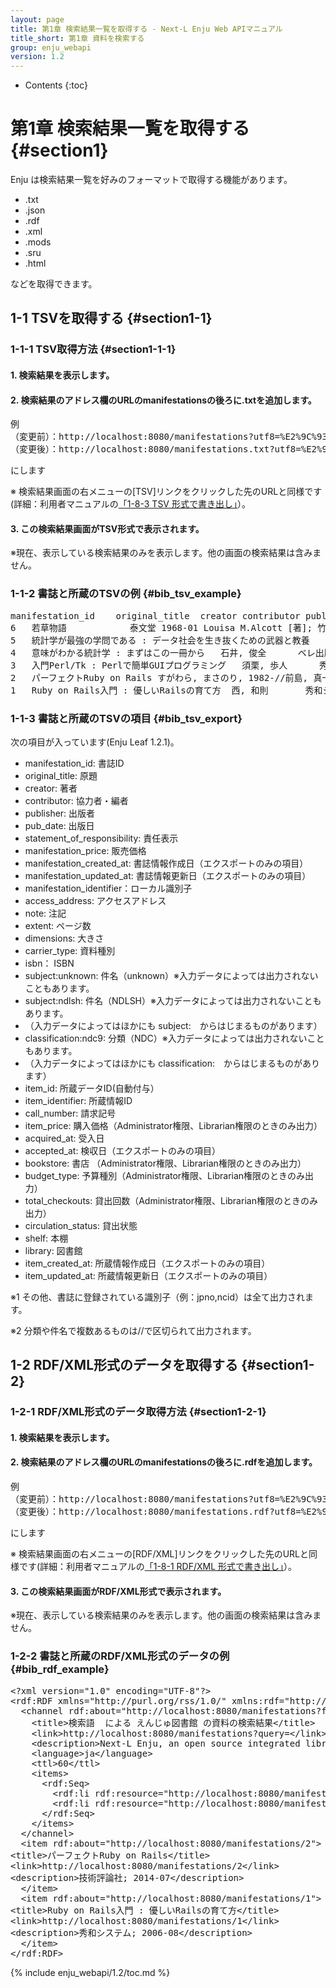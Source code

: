 ```yaml
---
layout: page
title: 第1章 検索結果一覧を取得する - Next-L Enju Web APIマニュアル
title_short: 第1章 資料を検索する
group: enju_webapi
version: 1.2
---
```


* Contents
{:toc}

第1章 検索結果一覧を取得する {#section1}
================================

Enju は検索結果一覧を好みのフォーマットで取得する機能があります。

* .txt
* .json
* .rdf
* .xml
* .mods
* .sru
* .html

などを取得できます。

1-1 TSVを取得する {#section1-1}
------------------------------------

### 1-1-1 TSV取得方法 {#section1-1-1} 

#### 1. 検索結果を表示します。

#### 2. 検索結果のアドレス欄のURLのmanifestationsの後ろに.txtを追加します。

<pre>
例
（変更前）：http://localhost:8080/manifestations?utf8=%E2%9C%93&query=&commit=%E6%A4%9C%E7%B4%A2
（変更後）：http://localhost:8080/manifestations.txt?utf8=%E2%9C%93&query=&commit=%E6%A4%9C%E7%B4%A2
</pre>

にします

※ 検索結果画面の右メニューの[TSV]リンクをクリックした先のURLと同様です(詳細：利用者マニュアルの[「1-8-3 TSV 形式で書き出し」](enju_user_1.html#section1-8-3)）。

#### 3. この検索結果画面がTSV形式で表示されます。 

※現在、表示している検索結果のみを表示します。他の画面の検索結果は含みません。

### 1-1-2 書誌と所蔵のTSVの例 {#bib_tsv_example}

<pre>
manifestation_id	original_title	creator	contributor	publisher	pub_date	statement_of_responsibility	manifestation_price	manifestation_created_at	manifestation_updated_at	manifestation_identifier	access_address	note	extent	dimensions	carrier_type	isbn	issn	jpno	doi	iss_itemno	lccn	subject:unknown	subject:ndlsh	subject:bsh	subject:lcsh	classification:ndc9	classification:ddc	classification:ndc8	item_id	item_identifier	call_number	item_price	acquired_at	accepted_at	bookstore	budget_type	total_checkouts	circulation_status	shelf	library	item_created_at	item_updated_at
6	若草物語			泰文堂	1968-01	Louisa M.Alcott [著]; 竹中治郎, 山内信一 編註		2017-06-08 00:59:23 +0900	2017-06-09 00:34:36 +0900	http://iss.ndl.go.jp/books/R100000002-I000007433224-00			76p	19cm	volume			20629295		R100000002-I000007433224-00									4	200001							0	Available On Shelf	second_shelf	kasuga	2017-06-09 00:34:36 +0900	2017-06-09 00:34:36 +0900
5	統計学が最強の学問である : データ社会を生き抜くための武器と教養	西内, 啓		ダイヤモンド社	2013-01	西内啓 著	1600	2017-06-08 00:31:12 +0900	2017-06-09 00:35:25 +0900	http://iss.ndl.go.jp/books/R100000002-I024193446-00			304p	19cm	volume	9784478022214		22200126		R100000002-I024193446-00		""	統計学	""	""	350.1	""	""	5	200002	350|ニ						0	Available On Shelf	second_shelf	kasuga	2017-06-09 00:35:24 +0900	2017-06-09 00:35:24 +0900
4	意味がわかる統計学 : まずはこの一冊から	石井, 俊全		ベレ出版	2012-01	石井俊全 著	2000	2017-06-08 00:28:57 +0900	2017-06-08 00:44:56 +0900	http://iss.ndl.go.jp/books/R100000002-I023326078-00	""	""	335p	21cm	volume	9784860643041		22040952		R100000002-I023326078-00		""	数理統計学	""	""	417	""	""	3	3904001	417|イ						0	Available On Shelf	first_shelf	kasuga	2017-06-08 00:30:30 +0900	2017-06-08 00:30:30 +0900
3	入門Perl/Tk : Perlで簡単GUIプログラミング	須栗, 歩人		秀和システム	2000-01	須栗歩人 著		2017-06-07 23:55:28 +0900	2017-06-07 23:55:29 +0900		""	""	367p	21cm	volume	9784879669438										007.64	""	""
2	パーフェクトRuby on Rails	すがわら, まさのり, 1982-//前島, 真一//近藤, 宇智朗		技術評論社	2014-07	すがわらまさのり, 前島真一, 近藤宇智朗, 橋立友宏 著	2880	2017-06-07 19:15:35 +0900	2017-06-07 22:05:55 +0900	http://iss.ndl.go.jp/books/R100000002-I025470389-00			431p	23cm	volume	9784774165165		22426486		R100000002-I025470389-00		""	ウェブアプリケーション	""	""	547.483	""	""	2	001002	547|ス						1	On Loan	first_shelf	kasuga	2017-06-07 21:52:07 +0900	2017-06-07 22:05:55 +0900
1	Ruby on Rails入門 : 優しいRailsの育て方	西, 和則		秀和システム	2006-08	西和則 著	2800	2017-06-07 19:15:01 +0900	2017-06-07 21:51:22 +0900	http://iss.ndl.go.jp/books/R100000002-I000008267499-00			389p	24cm	volume	9784798013954		21090381		R100000002-I000008267499-00		""	インターネット//プログラミング (コンピュータ)	""	""	547.483	""	""	1	001001	547|ニ						1	On Loan	first_shelf	kasuga	2017-06-07 19:55:37 +0900	2017-06-07 21:51:22 +0900
</pre>

### 1-1-3 書誌と所蔵のTSVの項目 {#bib_tsv_export}

次の項目が入っています(Enju Leaf 1.2.1)。

<!-- 全件エクスポート（Librarian権限以上のみ）、
検索結果一覧エクスポート、検索結果詳細エクスポートの出力項目は
1.2.0ではところ共通です。 
-->

* manifestation_id: 書誌ID
* original_title: 原題
* creator: 著者
* contributor: 協力者・編者
* publisher: 出版者
* pub_date: 出版日
* statement_of_responsibility: 責任表示
* manifestation_price: 販売価格
* manifestation_created_at: 書誌情報作成日（エクスポートのみの項目）
* manifestation_updated_at: 書誌情報更新日（エクスポートのみの項目）
* manifestation_identifier：ローカル識別子
* access_address: アクセスアドレス
* note: 注記
* extent: ページ数
* dimensions: 大きさ
* carrier_type: 資料種別
* isbn： ISBN
* subject:unknown: 件名（unknown）※入力データによっては出力されないこともあります。
* subject:ndlsh: 件名（NDLSH）※入力データによっては出力されないこともあります。
* （入力データによってはほかにも subject:　からはじまるものがあります）
* classification:ndc9: 分類（NDC）※入力データによっては出力されないこともあります。
* （入力データによってはほかにも classification:　からはじまるものがあります）
* item_id: 所蔵データID(自動付与）
* item_identifier: 所蔵情報ID
* call_number: 請求記号
* item_price: 購入価格（Administrator権限、Librarian権限のときのみ出力）
* acquired_at: 受入日
* accepted_at: 検収日（エクスポートのみの項目）
* bookstore: 書店 （Administrator権限、Librarian権限のときのみ出力）
* budget_type: 予算種別（Administrator権限、Librarian権限のときのみ出力）
* total_checkouts: 貸出回数（Administrator権限、Librarian権限のときのみ出力）
* circulation_status: 貸出状態
* shelf: 本棚
* library: 図書館
* item_created_at: 所蔵情報作成日（エクスポートのみの項目）
* item_updated_at: 所蔵情報更新日（エクスポートのみの項目）

※1 その他、書誌に登録されている識別子（例：jpno,ncid）は全て出力されます。

※2 分類や件名で複数あるものは//で区切られて出力されます。

1-2 RDF/XML形式のデータを取得する {#section1-2}
------------------------------------

### 1-2-1 RDF/XML形式のデータ取得方法 {#section1-2-1} 

#### 1. 検索結果を表示します。

#### 2. 検索結果のアドレス欄のURLのmanifestationsの後ろに.rdfを追加します。

<pre>
例
（変更前）：http://localhost:8080/manifestations?utf8=%E2%9C%93&query=&commit=%E6%A4%9C%E7%B4%A2
（変更後）：http://localhost:8080/manifestations.rdf?utf8=%E2%9C%93&query=&commit=%E6%A4%9C%E7%B4%A2
</pre>

にします

※ 検索結果画面の右メニューの[RDF/XML]リンクをクリックした先のURLと同様です(詳細：利用者マニュアルの[「1-8-1 RDF/XML 形式で書き出し」](enju_user_1.html#section1-8-1)）。

#### 3. この検索結果画面がRDF/XML形式で表示されます。 

※現在、表示している検索結果のみを表示します。他の画面の検索結果は含みません。

### 1-2-2 書誌と所蔵のRDF/XML形式のデータの例 {#bib_rdf_example}

<pre>
&lt;?xml version="1.0" encoding="UTF-8"?&gt;
&lt;rdf:RDF xmlns="http://purl.org/rss/1.0/" xmlns:rdf="http://www.w3.org/1999/02/22-rdf-syntax-ns#" xmlns:dc="http://purl.org/dc/elements/1.1/" xmlns:dcterms="http://purl.org/dc/terms/" xmlns:dcndl="http://ndl.go.jp/dcndl/terms/" xmlns:foaf="http://xmlns.com/foaf/0.1/" xmlns:prism="http://prismstandard.org/namespaces/basic/2.0/" xmlns:rdfs="http://www.w3.org/2000/01/rdf-schema#"&gt;
  &lt;channel rdf:about="http://localhost:8080/manifestations?format=rdf&amp;only_path=true&amp;query="&gt;
    &lt;title&gt;検索語  による えんじゅ図書館 の資料の検索結果&lt;/title&gt;
    &lt;link&gt;http://localhost:8080/manifestations?query=&lt;/link&gt;
    &lt;description&gt;Next-L Enju, an open source integrated library system developed by Project Next-L&lt;/description&gt;
    &lt;language&gt;ja&lt;/language&gt;
    &lt;ttl&gt;60&lt;/ttl&gt;
    &lt;items&gt;
      &lt;rdf:Seq&gt;
        &lt;rdf:li rdf:resource="http://localhost:8080/manifestations/2"/&gt;
        &lt;rdf:li rdf:resource="http://localhost:8080/manifestations/1"/&gt;
      &lt;/rdf:Seq&gt;
    &lt;/items&gt;
  &lt;/channel&gt;
  &lt;item rdf:about="http://localhost:8080/manifestations/2"&gt;
&lt;title&gt;パーフェクトRuby on Rails&lt;/title&gt;
&lt;link&gt;http://localhost:8080/manifestations/2&lt;/link&gt;
&lt;description&gt;技術評論社; 2014-07&lt;/description&gt;
  &lt;/item&gt;
  &lt;item rdf:about="http://localhost:8080/manifestations/1"&gt;
&lt;title&gt;Ruby on Rails入門 : 優しいRailsの育て方&lt;/title&gt;
&lt;link&gt;http://localhost:8080/manifestations/1&lt;/link&gt;
&lt;description&gt;秀和システム; 2006-08&lt;/description&gt;
  &lt;/item&gt;
&lt;/rdf:RDF&gt;
</pre>

{% include enju_webapi/1.2/toc.md %}
